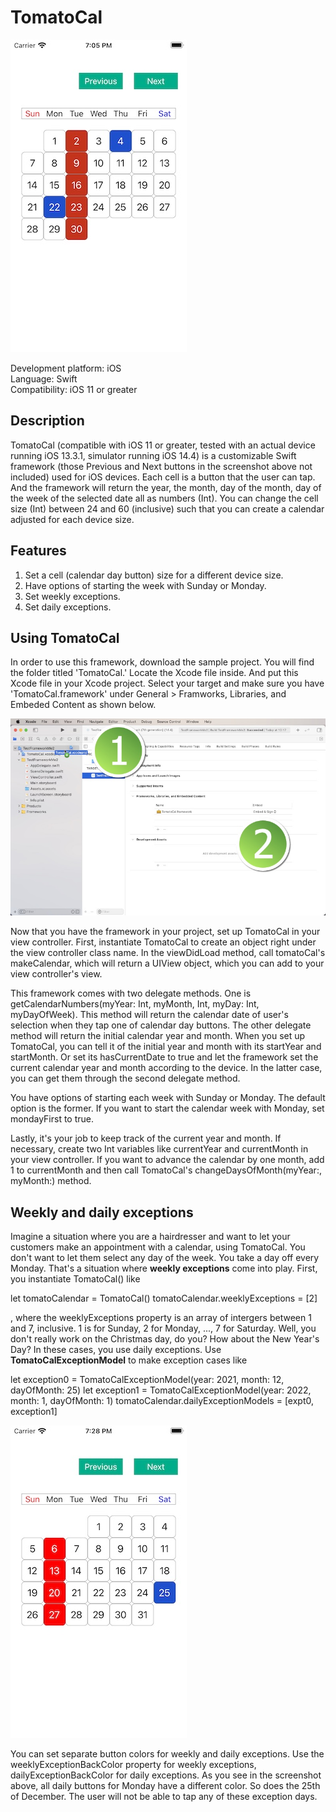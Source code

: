 # TomatoCal

![](Screenshots/Screenshot_001.jpg)

Development platform: iOS<br/>
Language: Swift<br/>
Compatibility: iOS 11 or greater<br/>

<h2>Description</h2>

TomatoCal (compatible with iOS 11 or greater, tested with an actual device running iOS 13.3.1, simulator running iOS 14.4) is a customizable Swift framework (those Previous and Next buttons in the screenshot above not included) used for iOS devices.  Each cell is a button that the user can tap.  And the framework will return the year, the month, day of the month, day of the week of the selected date all as numbers (Int).  You can change the cell size (Int) between 24 and 60 (inclusive) such that you can create a calendar adjusted for each device size.

<h2>Features</h2>

<ol>
<li>Set a cell (calendar day button) size for a different device size.</li>
<li>Have options of starting the week with Sunday or Monday.</li>
<li>Set weekly exceptions.</li>
<li>Set daily exceptions.</li>
</ol> 

<h2>Using TomatoCal</h2>

In order to use this framework, download the sample project.  You will find the folder titled 'TomatoCal.'  Locate the Xcode file inside.  And put this Xcode file in your Xcode project.  Select your target and make sure you have 'TomatoCal.framework' under General > Framworks, Libraries, and Embeded Content as shown below.

![](Screenshots/Screenshot_002.jpg)

Now that you have the framework in your project, set up TomatoCal in your view controller.  First, instantiate TomatoCal to create an object right under the view controller class name.  In the viewDidLoad method, call tomatoCal's makeCalendar, which will return a UIView object, which you can add to your view controller's view.

This framework comes with two delegate methods.  One is getCalendarNumbers(myYear: Int, myMonth, Int, myDay: Int, myDayOfWeek).  This method will return the calendar date of user's selection when they tap one of calendar day buttons.  The other delegate method will return the initial calendar year and month.  When you set up TomatoCal, you can tell it of the initial year and month with its startYear and startMonth.  Or set its hasCurrentDate to true and let the framework set the current calendar year and month according to the device.  In the latter case, you can get them through the second delegate method.

You have options of starting each week with Sunday or Monday.  The default option is the former.  If you want to start the calendar week with Monday, set mondayFirst to true.

Lastly, it's your job to keep track of the current year and month.  If necessary, create two Int variables like currentYear and currentMonth in your view controller.  If you want to advance the calendar by one month, add 1 to currentMonth and then call TomatoCal's changeDaysOfMonth(myYear:, myMonth:) method.

<h2>Weekly and daily exceptions</h2>

Imagine a situation where you are a hairdresser and want to let your customers make an appointment with a calendar, using TomatoCal.  You don't want to let them select any day of the week.  You take a day off every Monday.  That's a situation where **weekly exceptions** come into play.   First, you instantiate TomatoCal() like

let tomatoCalendar = TomatoCal()
tomatoCalendar.weeklyExceptions = [2]

, where the weeklyExceptions property is an array of intergers between 1 and 7, inclusive.  1 is for Sunday, 2 for Monday, ..., 7 for Saturday.  Well, you don't really work on the Christmas day, do you?  How about the New Year's Day?  In these cases, you use daily exceptions.  Use **TomatoCalExceptionModel** to make exception cases like

let exception0 = TomatoCalExceptionModel(year: 2021, month: 12, dayOfMonth: 25)
let exception1 = TomatoCalExceptionModel(year: 2022, month: 1, dayOfMonth: 1)
tomatoCalendar.dailyExceptionModels = [expt0, exception1]

![](Screenshots/Screenshot_003.jpg)

You can set separate button colors for weekly and daily exceptions.  Use the weeklyExceptionBackColor property for weekly exceptions, dailyExceptionBackColor for daily exceptions.  As you see in the screenshot above, all daily buttons for Monday have a different color.  So does the 25th of December.  The user will not be able to tap any of these exception days.
